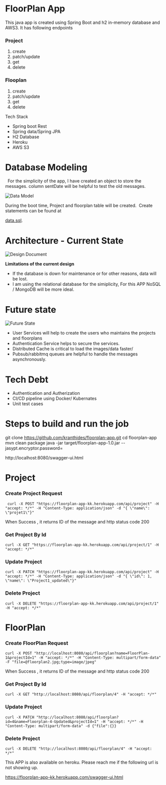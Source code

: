 # FloorPlan App 

This java app is created using Spring Boot and h2 in-memory database and AWS3. It has following endpoints 

### Project

1. create
2. patch/update
3. get
4. delete 

### Flooplan 
1. create
2. patch/update
3. get
4. delete 

Tech Stack 
* Spring boot Rest
* Spring data/Spring JPA 
* H2 Database 
* Heroku 
* AWS S3 

# Database Modeling 
 
For the simplicity of the app, I have created an object to store the messages. column sentDate will be helpful to test the old messages. 

![Data Model](https://user-images.githubusercontent.com/9857819/130498105-b5d81252-8fe6-4bf3-a82c-07976f2803e3.png)

During the boot time, Project and floorplan table will be created.  Create statements can be found at 

[data.sql](https://github.com/kranthides/floorplan-app/blob/main/src/main/resources/data.sql).


# Architecture - Current State

![Design Document](https://user-images.githubusercontent.com/9857819/130499873-ea98bd7f-8706-4cbc-ba46-a73d2a2864e3.png)


**Limitations of the current design**
* If the database is down for maintenance or for other reasons, data will be lost. 
* I am using the relational database for the simiplicity, For this APP NoSQL / MongoDB will be more ideal. 

# Future state 
![Future State](https://user-images.githubusercontent.com/9857819/130499571-80aa3a4f-abe7-45b4-8cc2-d5e4de09b289.png)

* User Services will help to create the users who maintains the projects and floorplans 
* Authentication Service helps to secure the services. 
* Distributed Cache is critical to load the images/data faster/ 
* Pubsub/rabbitmq queues are helpful to handle the messages asynchronously. 


# Tech Debt 
* Authentication and Autherization 
* CI/CD pipeline using Docker/ Kubernates 
* Unit test cases 

# Steps to build and run the job 

git clone https://github.com/kranthides/floorplan-app.git
cd floorplan-app 
mvn clean package 
java -jar target/floorplan-app-1.0.jar --jasypt.encryptor.password=

http://localhost:8080/swagger-ui.html

# Project 
### Create Project Request 

```
 curl -X POST "https://floorplan-app-kk.herokuapp.com/api/project" -H "accept: */*" -H "Content-Type: application/json" -d "{ \"name\": \"projet1\"}"

```
When Success , it returns ID of the message and http status code 200

### Get Project By Id
```
curl -X GET "https://floorplan-app-kk.herokuapp.com/api/project/1" -H "accept: */*"

```

### Update Project 
```
curl -X PATCH "https://floorplan-app-kk.herokuapp.com/api/project" -H "accept: */*" -H "Content-Type: application/json" -d "{ \"id\": 1, \"name\": \"Project1_updated\"}"

```

### Delete Project 
```
curl -X DELETE "https://floorplan-app-kk.herokuapp.com/api/project/1" -H "accept: */*"

```
 
 
# FloorPlan  
### Create FloorPlan Request 

```
curl -X POST "http://localhost:8080/api/floorplan?name=FloorPlan-1&projectId=1" -H "accept: */*" -H "Content-Type: multipart/form-data" -F "file=@floorplan2.jpg;type=image/jpeg"

```
When Success , it returns ID of the message and http status code 200

### Get Project By Id
```
curl -X GET "http://localhost:8080/api/floorplan/4" -H "accept: */*"

```

### Update Project 
```
curl -X PATCH "http://localhost:8080/api/floorplan?id=4&name=Floorplan-4-Updated&projectId=1" -H "accept: */*" -H "Content-Type: multipart/form-data" -d {"file":{}}

```

### Delete Project 
```
curl -X DELETE "http://localhost:8080/api/floorplan/4" -H "accept: */*"

``` 
This APP is also available on heroku. Please reach me if the following url is not showing up.  

https://floorplan-app-kk.herokuapp.com/swagger-ui.html